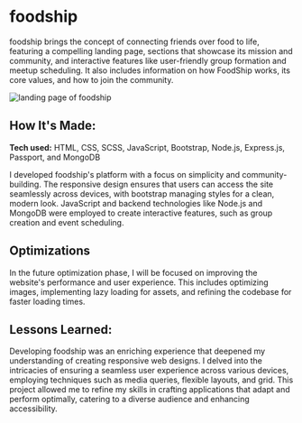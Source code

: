 # foodship
foodship brings the concept of connecting friends over food to life, featuring a compelling landing page, sections that showcase its mission and community, and interactive features like user-friendly group formation and meetup scheduling. It also includes information on how FoodShip works, its core values, and how to join the community.

![landing page of foodship](https://u.cubeupload.com/rzagramonte/foodship.png)

## How It's Made:

**Tech used:** HTML, CSS, SCSS, JavaScript, Bootstrap, Node.js, Express.js, Passport, and MongoDB

I developed foodship's platform with a focus on simplicity and community-building. The responsive design ensures that users can access the site seamlessly across devices, with bootstrap managing styles for a clean, modern look. JavaScript and backend technologies like Node.js and MongoDB were employed to create interactive features, such as group creation and event scheduling.

## Optimizations

In the future optimization phase, I will be focused on improving the website's performance and user experience. This includes optimizing images, implementing lazy loading for assets, and refining the codebase for faster loading times.

## Lessons Learned:

Developing foodship was an enriching experience that deepened my understanding of creating responsive web designs. I delved into the intricacies of ensuring a seamless user experience across various devices, employing techniques such as media queries, flexible layouts, and grid. This project allowed me to refine my skills in crafting applications that adapt and perform optimally, catering to a diverse audience and enhancing accessibility.
